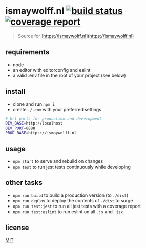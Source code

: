 # ismaywolff.nl [![build status](https://gitlab.com/ismay/ismaywolff.nl/badges/master/build.svg)](https://gitlab.com/ismay/ismaywolff.nl/commits/master) [![coverage report](https://gitlab.com/ismay/ismaywolff.nl/badges/master/coverage.svg)](https://gitlab.com/ismay/ismaywolff.nl/commits/master)

> Source for [https://ismaywolff.nl](https://ismaywolff.nl)

## requirements

* node
* an editor with editorconfig and eslint
* a valid .env file in the root of your project (see below)

## install

* clone and run `npm i`
* create `./.env` with your preferred settings

```bash
# Url parts for production and development
DEV_BASE=http://localhost
DEV_PORT=8888
PROD_BASE=https://ismaywolff.nl
```

## usage

* `npm start` to serve and rebuild on changes
* `npm test` to run jest tests continuously while developing

## other tasks

* `npm run build` to build a production version (to `./dist`)
* `npm run deploy` to deploy the contents of `./dist` to surge
* `npm run test:jest` to run all jest tests with a coverage report
* `npm run test:eslint` to run eslint on all `.js` and `.jsx`

## license

[MIT](http://ismay.mit-license.org/)

